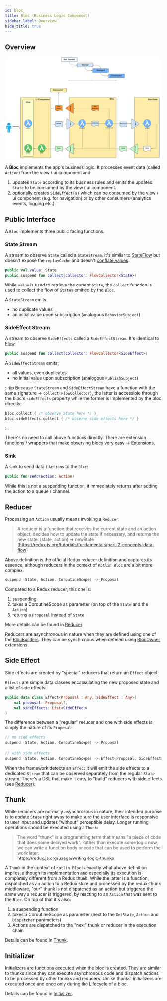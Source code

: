 ```yaml
---
id: bloc
title: Bloc (Business Logic Component)
sidebar_label: Overview
hide_title: true
---
```


## Overview

![Bloc Architecture - Details](../../../static/img/Bloc%20Architecture%20-%20Bloc%20Details.svg)


A **Bloc** implements the app's business logic. It processes event data (called `Action`) from the view / ui component and:
1. updates `State` according to its business rules and emits the updated `State` to be consumed by the view / ui component.
2. optionally creates `SideEffect(s)` which can be consumed by the view / ui component (e.g. for navigation) or by other consumers (analytics events, logging etc.).

## Public Interface

A `Bloc` implements three public facing functions.

### State Stream

A stream to observe `State` called a `StateStream`. It's similar to [StateFlow](https://kotlin.github.io/kotlinx.coroutines/kotlinx-coroutines-core/kotlinx.coroutines.flow/-state-flow/) but doesn't expose the `replayCache` and doesn't [conflate values](https://kotlinlang.org/api/kotlinx.coroutines/kotlinx-coroutines-core/kotlinx.coroutines.flow/conflate.html).

```kotlin
public val value: State
public suspend fun collect(collector: FlowCollector<State>)
```

While `value` is used to retrieve the current `State`, the `collect` function is used to collect the flow of `States` emitted by the `Bloc`. 

A `StateStream` emits:
- no duplicate values
- an initial value upon subscription (analogous `BehaviorSubject`)

### SideEffect Stream

A stream to observe `SideEffects` called a `SideEffectStream`. It's identical to [Flow](https://kotlin.github.io/kotlinx.coroutines/kotlinx-coroutines-core/kotlinx.coroutines.flow/-flow/).


```kotlin
public suspend fun collect(collector: FlowCollector<SideEffect>)
```

A `SideEffectStream` emits:
- all values, even duplicates
- no initial value upon subscription (analogous `PublishSubject`)

:::tip
Because `StateStream` and `SideEffectStream` have a function with the same signature -> `collect(FlowCollector)`, the latter is accessible through the bloc's `sideEffects` property while the former is implemented by the bloc directly:
```kotlin
bloc.collect { /* observe State here */ }
bloc.sideEffects.collect { /* observe side effects here */ }
```
:::

There's no need to call above functions directly. There are extension functions / wrappers that make observing blocs very easy -> [Extensions](../extensions/overview).

### Sink

A sink to send data / `Actions` to the `Bloc`:

```kotlin
public fun send(action: Action)
```

While this is not a suspending function, it immediately returns after adding the action to a queue / channel.

## Reducer

Processing an `Action` usually means invoking a `Reducer`:
> A reducer is a function that receives the current state and an action object, decides how to update the state if necessary, and returns the new state: (state, action) => newState  
(https://redux.js.org/tutorials/fundamentals/part-2-concepts-data-flow)

Above definition is the official Redux reducer definition and captures its essence, although reducers in the context of `Kotlin Bloc` are a bit more complex: 

```kotlin
suspend (State, Action, CoroutineScope) -> Proposal
```

Compared to a Redux reducer, this one is:
1. suspending
2. takes a CoroutineScope as parameter (on top of the `State` and the `Action`)
3. returns a `Proposal` instead of `State`

More details can be found in [Reducer](./bloc/reducer).

Reducers are asynchronous in nature when they are defined using one of the [BlocBuilders](./bloc/bloc_builder). They can be synchronous when defined using [BlocOwner](./blocowner/bloc_owner) extensions.

## Side Effect

Side effects are created by "special" reducers that return an `Effect` object. 

`Effects` are simple data classes encapsulating the new proposed state and a list of side effects:

```kotlin
public data class Effect<Proposal : Any, SideEffect : Any>(
    val proposal: Proposal?,
    val sideEffects: List<SideEffect>
)
```

The difference between a "regular" reducer and one with side effects is simply the nature of its `Proposal`:

```kotlin
// no side effects
suspend (State, Action, CoroutineScope) -> Proposal

// with side effects
suspend (State, Action, CoroutineScope) -> Effect<Proposal, SideEffect>
```

When the framework detects an `Effect` it will emit the side effects to a dedicated `Stream` that can be observed separately from the regular `State` stream. There's a DSL that make it easy to "build" reducers with side effects (see [Reducer](./bloc/reducer)).

## Thunk

While reducers are normally asynchronous in nature, their intended purpose is to update `State` right away to make sure the user interface is responsive to user input and updates "without" perceptible delay.
Longer running operations should be executed using a `Thunk`:
>The word "thunk" is a programming term that means "a piece of code that does some delayed work". Rather than execute some logic now, we can write a function body or code that can be used to perform the work later.  
https://redux.js.org/usage/writing-logic-thunks

A `Thunk` in the context of `Kotlin Bloc` is exactly what above definition implies, although its implementation and especially its execution is completely different from a Redux thunk. While the latter is a function, dispatched as an action to a Redux store and processed by the redux-thunk middleware, "our" thunk is not dispatched as an action but triggered the same way a reducer is triggered, by reacting to an `Action` that was sent to the `Bloc`. On top of that it's also:
1. a suspending function
2. takes a CoroutineScope as parameter (next to the `GetState`, `Action` and `Dispatcher` parameters)
3. Actions are dispatched to the "next" thunk or reducer in the execution chain

Details can be found in [Thunk](./bloc/thunk).

## Initializer

Initializers are functions executed when the bloc is created. They are similar to thunks since they can execute asynchronous code and dispatch actions to be processed by other thunks and reducers. Unlike thunks, initializers are executed once and once only during the [Lifecycle](./bloc/lifecycle) of a bloc.

Details can be found in [Initializer](./bloc/initializer).
